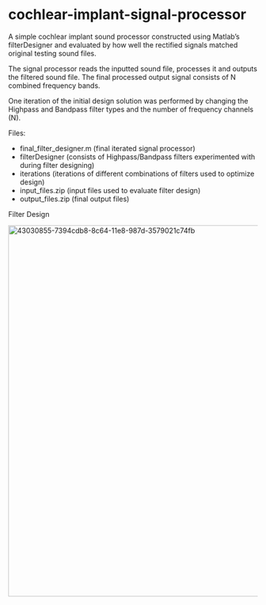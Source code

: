 # cochlear-implant-signal-processor

A simple cochlear implant sound processor constructed using Matlab’s filterDesigner and evaluated by how well the rectified signals matched original testing sound files. 

The signal processor reads the inputted sound file, processes it and outputs the filtered sound file. The final processed output signal consists of N combined frequency bands.

One iteration of the initial design solution was performed by changing the Highpass and Bandpass filter types and the number of frequency channels (N).

Files:
- final_filter_designer.m (final iterated signal processor)
- filterDesigner (consists of Highpass/Bandpass filters experimented with during filter designing)
- iterations (iterations of different combinations of filters used to optimize design)
- input_files.zip (input files used to evaluate filter design)
- output_files.zip (final output files)

Filter Design

<img width="750" alt="43030855-7394cdb8-8c64-11e8-987d-3579021c74fb" src="https://user-images.githubusercontent.com/80727252/189493075-a47c7655-424a-4076-bf57-295db77faf5c.png">
